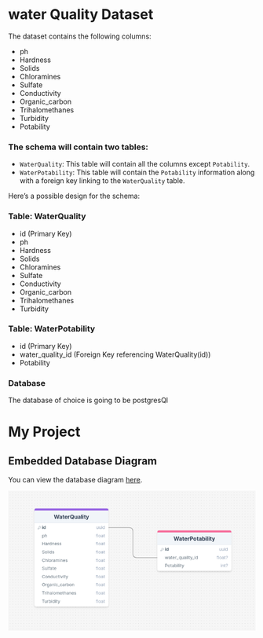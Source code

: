 # water Quality Dataset

The dataset contains the following columns:
- ph
- Hardness
- Solids
- Chloramines
- Sulfate
- Conductivity
- Organic_carbon
- Trihalomethanes
- Turbidity
- Potability


### The schema will contain two tables:
- `WaterQuality`: This table will contain all the columns except `Potability`.
- `WaterPotability`: This table will contain the `Potability` information along with a foreign key linking to the `WaterQuality` table.


Here’s a possible design for the schema:
### Table: WaterQuality
- id (Primary Key)
- ph
- Hardness
- Solids
- Chloramines
- Sulfate
- Conductivity
- Organic_carbon
- Trihalomethanes
- Turbidity

### Table: WaterPotability
- id (Primary Key)
- water_quality_id (Foreign Key referencing WaterQuality(id))
- Potability


### Database
The database of choice is going to be postgresQl

# My Project

## Embedded Database Diagram

You can view the database diagram [here](https://drawsql.app/teams/ctrluganda-/diagrams/water-quality-database/embed).

[![Database Diagram](./image.png)](https://drawsql.app/teams/ctrluganda-/diagrams/water-quality-database/embed)
